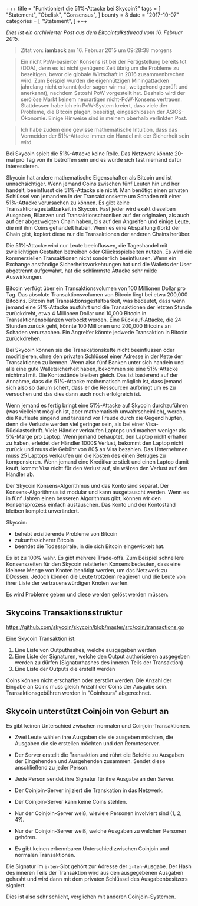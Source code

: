 +++
title = "Funktioniert die 51%-Attacke bei Skycoin?"
tags = [
    "Statement",
    "Obelisk",
    "Consensus",
]
bounty = 8
date = "2017-10-07"
categories = [
    "Statement",
]
+++

*Dies ist ein archivierter Post aus dem Bitcointalksthread vom 16. Februar 2015.*

> Zitat von: **iamback** am 16. Februar 2015 um 09:28:38 morgens

> Ein nicht PoW-basierter Konsens ist bei der Fertigstellung bereits tot (DOA), denn es ist nicht genügend Zeit übrig um die Probleme zu beseitigen, bevor die globale Wirtschaft in 2016 zusammenbrechen wird. Zum Beispiel wurden die eigennützigen Miningattacken jahrelang nicht erkannt (oder sagen wir mal, weitgehend geprüft und anerkannt), nachdem Satoshi PoW vorgestellt hat. Deshalb wird der seröiöse Markt keinem neurartigen nicht-PoW-Konsens vertrauen. Stattdessen habe ich ein PoW-System kreiert, dass viele der Probleme, die Bitcoin plagen, beseitigt, eingeschlossen der ASICS-Ökonomie. Einige Hinweise sind in meinem oberhalb verlinkten Post.

> Ich habe zudem eine gewisse mathematische Intuition, dass das Vermeiden der 51%-Attacke immer ein Handel mit der Sicherheit sein wird.

Bei Skycoin spielt die 51%-Attacke keine Rolle. Das Netzwerk könnte 20-mal pro Tag von ihr betroffen sein und es würde sich fast niemand dafür interessieren.

Skycoin hat andere mathematische Eigenschaften als Bitcoin und ist unnachsichtiger. Wenn jemand Coins zwischen fünf Leuten hin und her handelt, beeinflusst die 51%-Attacke sie nicht. Man benötigt einen privaten Schlüssel von jemandem in der Transaktionskette um Schaden mit einer 51%-Attacke verursachen zu können. Es gibt keine Transaktionsgestaltbarkeit in Skycoin. Fast jeder wird exakt dieselben Ausgaben, Bilanzen und Transaktionschroniken auf der originalen, als auch auf der abgezweigten Chain haben, bis auf den Angreifen und einige Leute, die mit ihm Coins gehandelt haben. Wenn es eine Abspaltung (fork) der Chain gibt, kopiert diese nur die Transaktionen der anderen Chains herüber.

Die 51%-Attacke wird nur Leute beeinflussen, die Tageshandel mit zwielichtigen Gestalten betreiben oder Glücksspielseiten nutzen. Es wird die kommerziellen Transaktionen nicht sonderlich beeinflussen. Wenn ein Exchange anständige Sicherheitsvorkehrungen hat und die Wallets der User abgetrennt aufgewahrt, hat die schlimmste Attacke sehr milde Auswirkungen.

Bitcoin verfügt über ein Transaktionsvolumen von 100 Millionen Dollar pro Tag. Das absolute Transaktionsvolumen von Bitcoin liegt bei etwa 200,000 Bitcoins. Bitcoin hat Transaktionsgestaltbarkeit, was bedeutet, dass wenn jemand eine 51%-Attacke ausführt und die Transaktionen der letzten Stunde zurückdreht, etwa 4 Millionen Dollar und 10,000 Bitcoin in Transaktionensbilanzen verbockt werden. Eine Rücklauf-Attacke, die 24 Stunden zurück geht, könnte 100 Millionen und 200,000 Bitcoins an Schaden verursachen. Ein Angreifer könnte jedwede Transaktion in Bitcoin zurückdrehen.

Bei Skycoin können sie die Transkationskette nicht beeinflussen oder modifizieren, ohne den privaten Schlüssel einer Adresse in der Kette der Transaktionen zu kennen. Wenn also fünf Banken unter sich handeln und alle eine gute Walletsicherheit haben, bekommen sie eine 51%-Attacke nichtmal mit. Die Kontostände bleiben gleich. Das ist basierend auf der Annahme, dass die 51%-Attacke mathematisch möglich ist, dass jemand sich also so darum schert, dass er die Ressourcen aufbringt um es zu versuchen und das dies dann auch noch erfolgreich ist.

Wenn jemand es fertig bringt eine 51%-Attacke auf Skycoin durchzuführen (was vielleicht möglich ist, aber mathematisch unwahrscheinlich),  werden die Kaufleute singend und tanzend vor Freude durch die Gegend hüpfen, denn die Verluste werden viel geringer sein, als bei einer Visa-Rücklastschrift. Viele Händler verkaufen Laptops und machen weniger als 5%-Marge pro Laptop. Wenn jemand behauptet, den Laptop nicht erhalten zu haben, erleidet der Händler 1000$ Verlust, bekommt den Laptop nicht zurück und muss die Gebühr von 80$ an Visa bezahlen. Das Unternehmen muss 25 Laptops verkaufen um die Kosten des einen Betruges zu kompensieren. Wenn jemand eine Kreditkarte stielt und einen Laptop damit kauft, kommt Visa nicht für den Verlust auf, sie wälzen den Verlust auf den Händler ab.

Der Skycoin Konsens-Algorithmus und das Konto sind separat. Der Konsens-Algorithmus ist modular und kann ausgetauscht werden. Wenn es in fünf Jahren einen besseren Algorithmus gibt, können wir den Konsensprozess einfach austauschen. Das Konto und der Kontostand bleiben komplett unverändert.

Skycoin:

- behebt exisitierende Probleme von Bitcoin
- zukunftssicherer Bitcoin
- beendet die Todesspirale, in die sich Bitcoin eingewickelt hat.

Es ist zu 100% wahr. Es gibt mehrere Trade-offs. Zum Beispiel schnellere Konsenszeiten für den Skycoin relatierten Konsens bedeuten, dass eine kleinere Menge von Knoten benötigt werden, um das Netzwerk zu DDossen. Jedoch können die Leute trotzdem reagieren und die Leute von ihrer Liste der vertrauenswürdigen Knoten werfen.

Es wird Probleme geben und diese werden gelöst werden müssen.

## Skycoins Transaktionsstruktur

https://github.com/skycoin/skycoin/blob/master/src/coin/transactions.go

Eine Skycoin Transaktion ist:

1) Eine Liste von Outputhashes, welche ausgegeben werden
2) Eine Liste der Signaturen, welche den Output authorisieren ausgegeben werden zu dürfen (Signaturhashes des inneren Teils 
   der Transaktion)
3) Eine Liste der Outputs die erstellt werden

Coins können nicht erschaffen oder zerstört werden. Die Anzahl der Eingabe an Coins muss gleich Anzahl der Coins der Ausgabe sein. Transaktionsgebühren werden in "Coinhours" abgerechnet.

## Skycoin unterstützt Coinjoin von Geburt an

Es gibt keinen Unterschied zwischen normalen und Coinjoin-Transaktionen.

- Zwei Leute wählen ihre Ausgaben die sie ausgeben möchten, die Ausgaben die sie erstellen möchten und den Remoteserver.
- Der Server erstellt die Transaktion und rührt die Befehle zu Ausgaben der Eingehenden und Ausgehenden zusammen.
  Sendet diese anschließend zu jeder Person.
- Jede Person sendet ihre Signatur für ihre Ausgabe an den Server.
- Der Coinjoin-Server injiziert die Transkation in das Netzwerk.

- Der Coinjoin-Server kann keine Coins stehlen.
- Nur der Coinjoin-Server weiß, wieviele Personen involviert sind (1, 2, 4?).
- Nur der Coinjoin-Server weiß, welche Ausgaben zu welchen Personen gehören.
- Es gibt keinen erkennbaren Unterschied zwischen Coinjoin und normalen Transaktionen.

Die Signatur im `i-ten`-Slot gehört zur Adresse der `i-ten`-Ausgabe. Der Hash des inneren Teils der Transaktion wird aus den ausgegebenen Ausgaben gehasht und wird dann mit dem privaten Schlüssel des Ausgabenbesitzers signiert.

Dies ist also sehr schlicht, verglichen mit anderen Coinjoin-Systemen.
